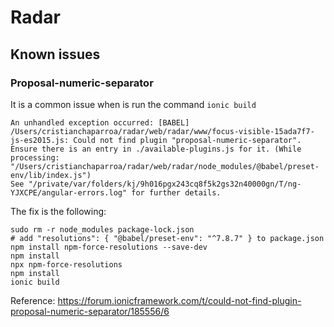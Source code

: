 # Radar


## Known issues


### Proposal-numeric-separator

It is a common issue when is run the command `ionic build`

```
An unhandled exception occurred: [BABEL] /Users/cristianchaparroa/radar/web/radar/www/focus-visible-15ada7f7-js-es2015.js: Could not find plugin "proposal-numeric-separator". Ensure there is an entry in ./available-plugins.js for it. (While processing: "/Users/cristianchaparroa/radar/web/radar/node_modules/@babel/preset-env/lib/index.js")
See "/private/var/folders/kj/9h016pgx243cq8f5k2gs32n40000gn/T/ng-YJXCPE/angular-errors.log" for further details.
```
The fix is the following:

```
sudo rm -r node_modules package-lock.json
# add "resolutions": { "@babel/preset-env": "^7.8.7" } to package.json
npm install npm-force-resolutions --save-dev
npm install
npx npm-force-resolutions
npm install
ionic build
```


Reference: https://forum.ionicframework.com/t/could-not-find-plugin-proposal-numeric-separator/185556/6
